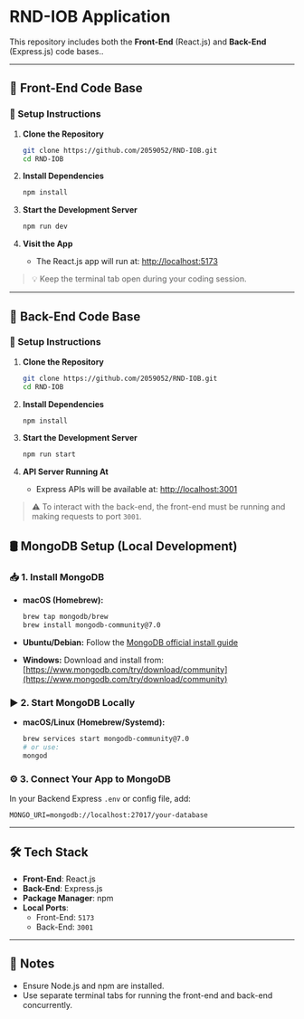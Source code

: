 # RND-IOB Application

This repository includes both the **Front-End** (React.js) and **Back-End** (Express.js) code bases..

---

## 🚀 Front-End Code Base

### 🔧 Setup Instructions

1. **Clone the Repository**

   ```bash
   git clone https://github.com/2059052/RND-IOB.git
   cd RND-IOB
   ```

2. **Install Dependencies**

   ```bash
   npm install
   ```

3. **Start the Development Server**

   ```bash
   npm run dev
   ```

4. **Visit the App**
   - The React.js app will run at: [http://localhost:5173](http://localhost:5173)

> 💡 Keep the terminal tab open during your coding session.

---

## 🧩 Back-End Code Base

### 🔧 Setup Instructions

1. **Clone the Repository**

   ```bash
   git clone https://github.com/2059052/RND-IOB.git
   cd RND-IOB
   ```

2. **Install Dependencies**

   ```bash
   npm install
   ```

3. **Start the Development Server**

   ```bash
   npm run start
   ```

4. **API Server Running At**
   - Express APIs will be available at: [http://localhost:3001](http://localhost:3001)

> ⚠️ To interact with the back-end, the front-end must be running and making requests to port `3001`.

## 🛢️ MongoDB Setup (Local Development)

### 📥 1. Install MongoDB

- **macOS (Homebrew):**

  ```bash
  brew tap mongodb/brew
  brew install mongodb-community@7.0
  ```

- **Ubuntu/Debian:**
  Follow the [MongoDB official install guide](https://www.mongodb.com/docs/manual/tutorial/install-mongodb-on-ubuntu/)

- **Windows:**
  Download and install from: [https://www.mongodb.com/try/download/community](https://www.mongodb.com/try/download/community)

### ▶️ 2. Start MongoDB Locally

- **macOS/Linux (Homebrew/Systemd):**
  ```bash
  brew services start mongodb-community@7.0
  # or use:
  mongod
  ```

### ⚙️ 3. Connect Your App to MongoDB

In your Backend Express `.env` or config file, add:

```env
MONGO_URI=mongodb://localhost:27017/your-database
```

---

## 🛠 Tech Stack

- **Front-End**: React.js
- **Back-End**: Express.js
- **Package Manager**: npm
- **Local Ports**:
  - Front-End: `5173`
  - Back-End: `3001`

---

## 📌 Notes

- Ensure Node.js and npm are installed.
- Use separate terminal tabs for running the front-end and back-end concurrently.
